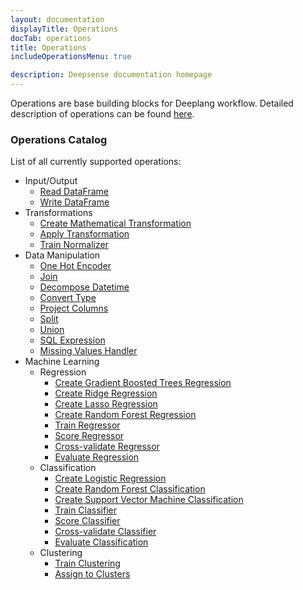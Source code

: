 ```yaml
---
layout: documentation
displayTitle: Operations
docTab: operations
title: Operations
includeOperationsMenu: true

description: Deepsense documentation homepage
---
```


Operations are base building blocks for Deeplang workflow.
Detailed description of operations can be found [here](deeplang.html#operations).

### Operations Catalog
List of all currently supported operations:

* Input/Output
  * [Read DataFrame](operations/read_dataframe.html)
  * [Write DataFrame](operations/write_dataframe.html)
* Transformations
  * [Create Mathematical Transformation](operations/create_mathematical_transformation.html)
  * [Apply Transformation](operations/apply_transformation.html)
  * [Train Normalizer](operations/train_normalizer.html)
* Data Manipulation
  * [One Hot Encoder](operations/one_hot_encoder.html)
  * [Join](operations/join.html)
  * [Decompose Datetime](operations/decompose_datetime.html)
  * [Convert Type](operations/convert_type.html)
  * [Project Columns](operations/project_columns.html)
  * [Split](operations/split.html)
  * [Union](operations/union.html)
  * [SQL Expression](operations/sql_expression.html)
  * [Missing Values Handler](operations/missing_values_handler.html)
* Machine Learning
  * Regression
    * [Create Gradient Boosted Trees Regression](operations/create_gradient_boosted_trees_regression.html)
    * [Create Ridge Regression](operations/create_ridge_regression.html)
    * [Create Lasso Regression](operations/create_lasso_regression.html)
    * [Create Random Forest Regression](operations/create_random_forest_regression.html)
    * [Train Regressor](operations/train_regressor.html)
    * [Score Regressor](operations/score_regressor.html)
    * [Cross-validate Regressor](operations/cross_validate_regressor.html)
    * [Evaluate Regression](operations/evaluate_regression.html)
  * Classification
    * [Create Logistic Regression](operations/create_logistic_regression.html)
    * [Create Random Forest Classification](operations/create_random_forest_classification.html)
    * [Create Support Vector Machine Classification](operations/create_support_vector_machine_classification.md)
    * [Train Classifier](operations/train_classifier.html)
    * [Score Classifier](operations/score_classifier.html)
    * [Cross-validate Classifier](operations/cross_validate_classifier.html)
    * [Evaluate Classification](operations/evaluate_classification.html)
  * Clustering
    * [Train Clustering](operations/train_clustering.html)
    * [Assign to Clusters](operations/assign_to_clusters.html)
